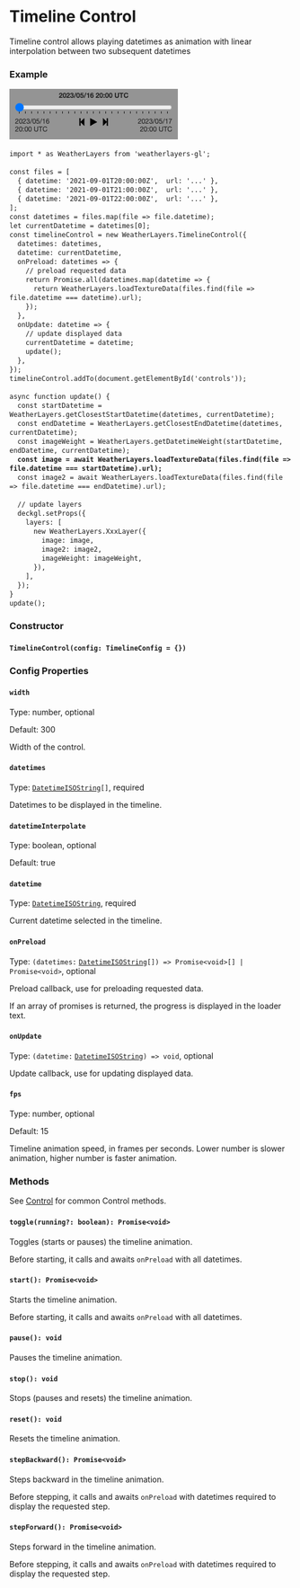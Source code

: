 # Timeline Control

Timeline control allows playing datetimes as animation with linear interpolation between two subsequent datetimes

### Example

![Timeline Control](../../.gitbook/assets/timeline-control.png)

<pre class="language-javascript"><code class="lang-javascript">import * as WeatherLayers from 'weatherlayers-gl';

const files = [
  { datetime: '2021-09-01T20:00:00Z',  url: '...' },
  { datetime: '2021-09-01T21:00:00Z',  url: '...' },
  { datetime: '2021-09-01T22:00:00Z',  url: '...' },
];
const datetimes = files.map(file => file.datetime);
let currentDatetime = datetimes[0];
const timelineControl = new WeatherLayers.TimelineControl({
  datetimes: datetimes,
  datetime: currentDatetime,
  onPreload: datetimes => {
    // preload requested data
    return Promise.all(datetimes.map(datetime => {
      return WeatherLayers.loadTextureData(files.find(file => file.datetime === datetime).url);
    });
  },
  onUpdate: datetime => {
    // update displayed data
    currentDatetime = datetime;
    update();
  },
});
timelineControl.addTo(document.getElementById('controls'));

async function update() {
  const startDatetime = WeatherLayers.getClosestStartDatetime(datetimes, currentDatetime);
  const endDatetime = WeatherLayers.getClosestEndDatetime(datetimes, currentDatetime);
  const imageWeight = WeatherLayers.getDatetimeWeight(startDatetime, endDatetime, currentDatetime);
<strong>  const image = await WeatherLayers.loadTextureData(files.find(file => file.datetime === startDatetime).url);
</strong>  const image2 = await WeatherLayers.loadTextureData(files.find(file => file.datetime === endDatetime).url);
  
  // update layers
  deckgl.setProps({
    layers: [
      new WeatherLayers.XxxLayer({
        image: image,
        image2: image2,
        imageWeight: imageWeight,
      }),
    ],
  });
}
update();
</code></pre>

### Constructor

#### `TimelineControl(config: TimelineConfig = {})`

### Config Properties

#### `width`

Type: number, optional

Default: 300

Width of the control.

#### `datetimes`

Type: [`DatetimeISOString`](../types.md#datetimeisostring)`[]`, required

Datetimes to be displayed in the timeline.

#### `datetimeInterpolate`

Type: boolean, optional

Default: true

#### `datetime`

Type: [`DatetimeISOString`](../types.md#datetimeisostring), required

Current datetime selected in the timeline.

#### `onPreload`

Type: `(datetimes:` [`DatetimeISOString`](../types.md#datetimeisostring)`[]) => Promise<void>[] | Promise<void>`, optional

Preload callback, use for preloading requested data.

If an array of promises is returned, the progress is displayed in the loader text.

#### `onUpdate`

Type: `(datetime:` [`DatetimeISOString`](../types.md#datetimeisostring)`) => void`, optional

Update callback, use for updating displayed data.

#### `fps`

Type: number, optional

Default: 15

Timeline animation speed, in frames per seconds. Lower number is slower animation, higher number is faster animation.

### Methods

See [Control](control.md) for common Control methods.

#### `toggle(running?: boolean): Promise<void>`

Toggles (starts or pauses) the timeline animation.

Before starting, it calls and awaits `onPreload` with all datetimes.

#### `start(): Promise<void>`

Starts the timeline animation.

Before starting, it calls and awaits `onPreload` with all datetimes.

#### `pause(): void`

Pauses the timeline animation.

#### `stop(): void`

Stops (pauses and resets) the timeline animation.

#### `reset(): void`

Resets the timeline animation.

#### `stepBackward(): Promise<void>`

Steps backward in the timeline animation.

Before stepping, it calls and awaits `onPreload` with datetimes required to display the requested step.

#### `stepForward(): Promise<void>`

Steps forward in the timeline animation.

Before stepping, it calls and awaits `onPreload` with datetimes required to display the requested step.
